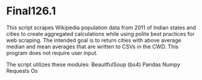 # Final126.1
 
This script scrapes Wikipedia population data from 2011 of Indian states and cities to create aggregated calculations while using polite best practices for web scraping. The intended goal is to return cities with above average median and mean averages that are written to CSVs in the CWD. This program does not require user input.

The script utilizes these modules:
 BeauitfulSoup (bs4) 
 Pandas
 Numpy
 Requests
 Os

